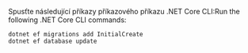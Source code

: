 
<span data-ttu-id="d6bef-101">Spusťte následující příkazy příkazového příkazu .NET Core CLI:</span><span class="sxs-lookup"><span data-stu-id="d6bef-101">Run the following .NET Core CLI commands:</span></span>

```dotnetcli
dotnet ef migrations add InitialCreate
dotnet ef database update
```
